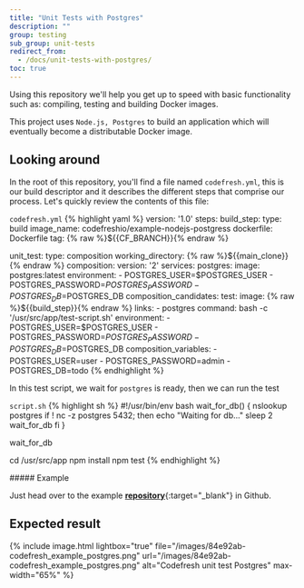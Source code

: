 ```yaml
---
title: "Unit Tests with Postgres"
description: ""
group: testing
sub_group: unit-tests
redirect_from:
  - /docs/unit-tests-with-postgres/
toc: true
---
```


Using this repository we'll help you get up to speed with basic functionality such as: compiling, testing and building Docker images.

This project uses `Node.js, Postgres` to build an application which will eventually become a distributable Docker image.

## Looking around
In the root of this repository, you'll find a file named `codefresh.yml`, this is our build descriptor and it describes the different steps that comprise our process. Let's quickly review the contents of this file:

  `codefresh.yml`
{% highlight yaml %}
version: '1.0'
steps:
  build_step:
    type: build
    image_name: codefreshio/example-nodejs-postgress
    dockerfile: Dockerfile
    tag: {% raw %}${{CF_BRANCH}}{% endraw %}

  unit_test:
    type: composition
    working_directory: {% raw %}${{main_clone}}{% endraw %}
    composition:
      version: '2'
      services:
        postgres:
          image: postgres:latest
          environment:
            - POSTGRES_USER=$POSTGRES_USER
            - POSTGRES_PASSWORD=$POSTGRES_PASSWORD
            - POSTGRES_DB=$POSTGRES_DB
    composition_candidates:
      test:
        image: {% raw %}${{build_step}}{% endraw %}
        links:
          - postgres
        command: bash -c '/usr/src/app/test-script.sh'
        environment:
          - POSTGRES_USER=$POSTGRES_USER
          - POSTGRES_PASSWORD=$POSTGRES_PASSWORD
          - POSTGRES_DB=$POSTGRES_DB
    composition_variables:
      - POSTGRES_USER=user
      - POSTGRES_PASSWORD=admin
      - POSTGRES_DB=todo
{% endhighlight %} 

In this test script, we wait for  `postgres` is ready, then we can run the test

  `script.sh`
{% highlight sh %}
#!/usr/bin/env bash
wait_for_db() {
  nslookup postgres
  if ! nc -z postgres 5432; then
    echo "Waiting for db..."
    sleep 2
    wait_for_db
  fi
}

wait_for_db

cd /usr/src/app
npm install
npm test
{% endhighlight %} 

<div class="bd-callout bd-callout-info" markdown="1">
##### Example

Just head over to the example [__repository__](https://github.com/codefreshdemo/example_nodejs_postgres){:target="_blank"} in Github.
</div>

## Expected result

{% include image.html lightbox="true" file="/images/84e92ab-codefresh_example_postgres.png" url="/images/84e92ab-codefresh_example_postgres.png" alt="Codefresh unit test Postgres" max-width="65%" %}
